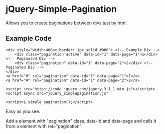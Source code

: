 # jQuery-Simple-Pagination
Allows you to create paginations between divs just by html.

## Example Code
```
<div style="width:400px;border: 1px solid #000"> <!-- Example Div -->
	<div class="pagination active" data-id="1" data-page="1">1</div> <!-- Paginated Div -->
	<div class="pagination" data-id="1" data-page="2">2</div> <!-- Paginated Div -->
</div>
<a href="#" rel="pagination" data-id="1" data-page="1">1</a>
<a href="#" rel="pagination" data-id="1" data-page="2">2</a>

<script src="https://code.jquery.com/jquery-3.1.1.min.js"></script>
<script async src="jquery_simplepagination.js"

<script>$.simple_pagination();</script>
```

Easy as you see.

Add a element with "pagination" class, data-id and data-page and calls it from a element with rel="pagination".
